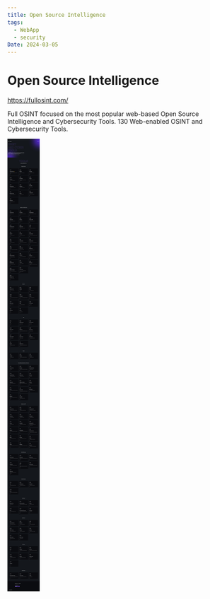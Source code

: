 ```yaml
---
title: Open Source Intelligence
tags:
  - WebApp
  - security
Date: 2024-03-05
---
```


# Open Source Intelligence

<https://fullosint.com/>

Full OSINT focused on the most popular web-based Open Source Intelligence and Cybersecurity Tools.
130 Web-enabled OSINT and Cybersecurity Tools.

![](../_asset/2024-02-25_OpenSourceIntelligence_image_1.png)